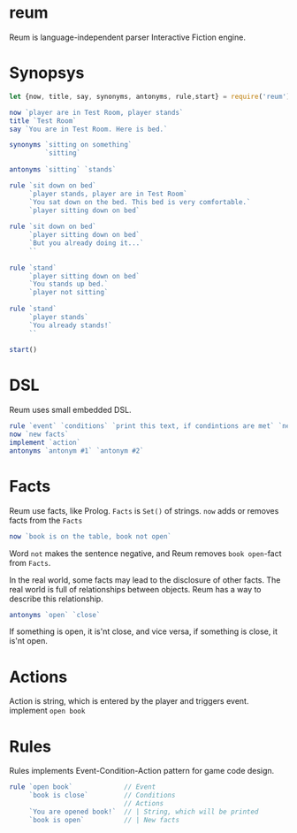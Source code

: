 # reum
Reum is language-independent parser Interactive Fiction engine.

# Synopsys
```js
let {now, title, say, synonyms, antonyms, rule,start} = require('reum')

now `player are in Test Room, player stands`
title `Test Room`
say `You are in Test Room. Here is bed.`

synonyms `sitting on something`
         `sitting`
       
antonyms `sitting` `stands`

rule `sit down on bed`
     `player stands, player are in Test Room`
     `You sat down on the bed. This bed is very comfortable.`
     `player sitting down on bed`
     
rule `sit down on bed`
     `player sitting down on bed`
     `But you already doing it...`
     ``
     
rule `stand`
     `player sitting down on bed`
     `You stands up bed.`
     `player not sitting`
     
rule `stand`
     `player stands`
     `You already stands!`
     ``
     
start()
```

# DSL
Reum uses small embedded DSL.
```js
rule `event` `conditions` `print this text, if condintions are met` `new facts, if conditions are met.`
now `new facts`
implement `action`
antonyms `antonym #1` `antonym #2`
```

# Facts
Reum use facts, like Prolog. `Facts` is `Set()` of strings. `now` adds or removes facts from the `Facts`

```js
now `book is on the table, book not open`
```
Word `not` makes the sentence negative, and Reum removes `book open`-fact from `Facts`.

In the real world, some facts may lead to the disclosure of other facts. The real world is full of relationships between objects. Reum has a way to describe this relationship.

```js
antonyms `open` `close`
```
If something is open, it is'nt close, and vice versa, if something is close, it is'nt open.

# Actions
Action is string, which is entered by the player and triggers event.
implement `open book`

# Rules
Rules implements Event-Condition-Action pattern for game code design.
```js
rule `open book`             // Event
     `book is close`         // Conditions
                             // Actions
     `You are opened book!`  // | String, which will be printed
     `book is open`          // | New facts
```

